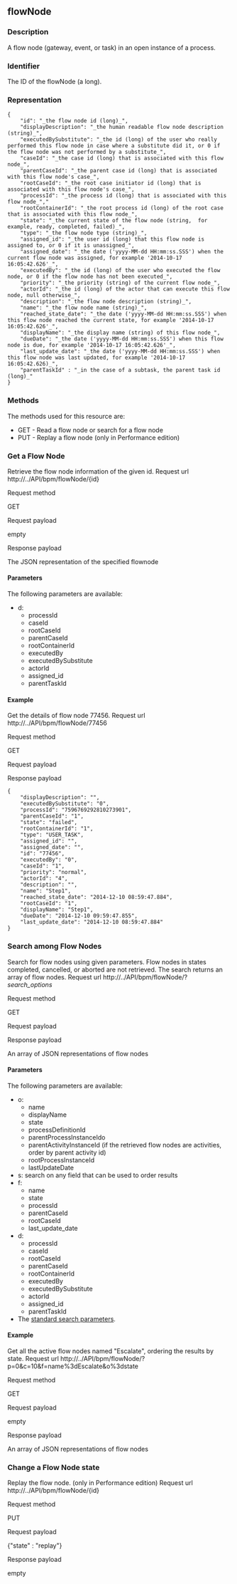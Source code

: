 ## flowNode

### Description

A flow node (gateway, event, or task) in an open instance of a process. 

### Identifier

The ID of the flowNode (a long).

### Representation

    
    {
        "id": "_the flow node id (long)_",
        "displayDescription": "_the human readable flow node description (string)_",
        "executedBySubstitute": "_the id (long) of the user who really performed this flow node in case where a substitute did it, or 0 if the flow node was not performed by a substitute_",
        "caseId": "_the case id (long) that is associated with this flow node_",
        "parentCaseId": "_the parent case id (long) that is associated with this flow node's case_",
        "rootCaseId": "_the root case initiator id (long) that is associated with this flow node's case_",
        "processId": "_the process id (long) that is associated with this flow node_","
        "rootContainerId": "_the root process id (long) of the root case that is associated with this flow node_",
        "state": "_the current state of the flow node (string,  for example, ready, completed, failed)_",
        "type": "_the flow node type (string)_",
        "assigned_id": "_the user id (long) that this flow node is assigned to, or 0 if it is unassigned_",
        "assigned_date": "_the date ('yyyy-MM-dd HH:mm:ss.SSS') when the current flow node was assigned, for example '2014-10-17 16:05:42.626'_",
        "executedBy": "_the id (long) of the user who executed the flow node, or 0 if the flow node has not been executed_",
        "priority": "_the priority (string) of the current flow node_",
        "actorId": "_the id (long) of the actor that can execute this flow node, null otherwise_",
        "description": "_the flow node description (string)_",
        "name": "_the flow node name (string)_",
        "reached_state_date": "_the date ('yyyy-MM-dd HH:mm:ss.SSS') when this flow node reached the current state, for example '2014-10-17 16:05:42.626'_",
        "displayName": "_the display name (string) of this flow node_",
        "dueDate": "_the date ('yyyy-MM-dd HH:mm:ss.SSS') when this flow node is due, for example '2014-10-17 16:05:42.626'_",
        "last_update_date": "_the date ('yyyy-MM-dd HH:mm:ss.SSS') when this flow node was last updated, for example '2014-10-17 16:05:42.626)_",
        "parentTaskId" : "_in the case of a subtask, the parent task id (long)_"
    }
    
    

### Methods

The methods used for this resource are:

* GET - Read a flow node or search for a flow node
* PUT - Replay a flow node (only in Performance edition)

### Get a Flow Node

Retrieve the flow node information of the given id.
Request url
http://../API/bpm/flowNode/{id}

Request method

GET

Request payload

empty

Response payload

The JSON representation of the specified flownode

#### Parameters

The following parameters are available:

* d:
  * processId
  * caseId
  * rootCaseId
  * parentCaseId
  * rootContainerId
  * executedBy
  * executedBySubstitute
  * actorId
  * assigned\_id
  * parentTaskId

#### Example

Get the details of flow node 77456\.
Request url
http://../API/bpm/flowNode/77456

Request method

GET

Request payload

Response payload

    
    {
    	"displayDescription": "",
    	"executedBySubstitute": "0",
    	"processId": "7596769292810273901",
    	"parentCaseId": "1",
    	"state": "failed",
    	"rootContainerId": "1",
    	"type": "USER_TASK",
    	"assigned_id": "",
    	"assigned_date": "",
    	"id": "77456",
    	"executedBy": "0",
    	"caseId": "1",
    	"priority": "normal",
    	"actorId": "4",
    	"description": "",
    	"name": "Step1",
    	"reached_state_date": "2014-12-10 08:59:47.884",
    	"rootCaseId": "1",
    	"displayName": "Step1",
    	"dueDate": "2014-12-10 09:59:47.855",
    	"last_update_date": "2014-12-10 08:59:47.884"
    }
    			

### Search among Flow Nodes

Search for flow nodes using given parameters. Flow nodes in states completed, cancelled, or aborted are not retrieved. The search returns an array of flow nodes.
Request url
http://../API/bpm/flowNode/?_search\_options_

Request method

GET

Request payload

Response payload

An array of JSON representations of flow nodes

#### Parameters

The following parameters are available:

* o: 
  * name
  * displayName
  * state
  * processDefinitionId
  * parentProcessInstanceIdo
  * parentActivityInstanceId (if the retrieved flow nodes are activities, order by parent activity id)
  * rootProcessInstanceId
  * lastUpdateDate
* s: search on any field that can be used to order results
* f: 
  * name
  * state
  * processId
  * parentCaseId
  * rootCaseId
  * last\_update\_date
* d:
  * processId
  * caseId
  * rootCaseId
  * parentCaseId
  * rootContainerId
  * executedBy
  * executedBySubstitute
  * actorId
  * assigned\_id
  * parentTaskId
* The [standard search parameters](rest-api-overview.md).

#### Example

Get all the active flow nodes named "Escalate", ordering the results by state.
Request url
http://../API/bpm/flowNode/?p=0&c=10&f=name%3dEscalate&o%3dstate

Request method

GET

Request payload

empty

Response payload

An array of JSON representations of flow nodes

### Change a Flow Node state

Replay the flow node. (only in Performance edition)
Request url
http://../API/bpm/flowNode/{id}

Request method

PUT

Request payload

{"state" : "replay"}

Response payload

empty